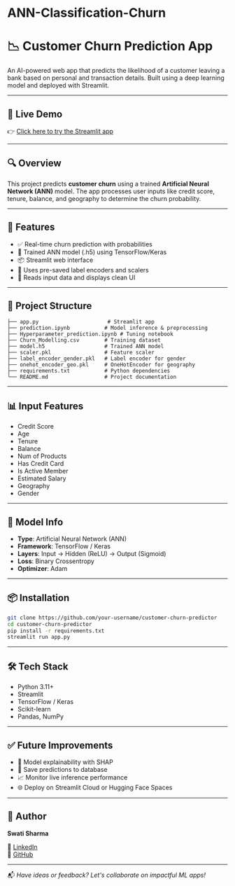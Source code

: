 # ANN-Classification-Churn

# 📉 Customer Churn Prediction App

An AI-powered web app that predicts the likelihood of a customer leaving a bank based on personal and transaction details. Built using a deep learning model and deployed with Streamlit.

---

## 🔗 Live Demo

👉 [Click here to try the Streamlit app](https://ann-classification-churn-jk6vmwxeashewstidkkmg7.streamlit.app/)

---

## 🔍 Overview

This project predicts **customer churn** using a trained **Artificial Neural Network (ANN)** model. The app processes user inputs like credit score, tenure, balance, and geography to determine the churn probability.

---

## 🚀 Features

- ✅ Real-time churn prediction with probabilities
- 🧠 Trained ANN model (.h5) using TensorFlow/Keras
- 📦 Streamlit web interface
- 🔐 Uses pre-saved label encoders and scalers
- 📂 Reads input data and displays clean UI

---

## 📁 Project Structure

```
├── app.py                      # Streamlit app
├── prediction.ipynb           # Model inference & preprocessing
├── Hyperparameter_prediction.ipynb # Tuning notebook
├── Churn_Modelling.csv        # Training dataset
├── model.h5                   # Trained ANN model
├── scaler.pkl                 # Feature scaler
├── label_encoder_gender.pkl   # Label encoder for gender
├── onehot_encoder_geo.pkl     # OneHotEncoder for geography
├── requirements.txt           # Python dependencies
└── README.md                  # Project documentation
```

---

## 📊 Input Features

- Credit Score
- Age
- Tenure
- Balance
- Num of Products
- Has Credit Card
- Is Active Member
- Estimated Salary
- Geography
- Gender

---

## 🧠 Model Info

- **Type**: Artificial Neural Network (ANN)
- **Framework**: TensorFlow / Keras
- **Layers**: Input → Hidden (ReLU) → Output (Sigmoid)
- **Loss**: Binary Crossentropy
- **Optimizer**: Adam

---

## 📦 Installation

```bash
git clone https://github.com/your-username/customer-churn-predictor
cd customer-churn-predictor
pip install -r requirements.txt
streamlit run app.py
```

---

## 🛠 Tech Stack

- Python 3.11+
- Streamlit
- TensorFlow / Keras
- Scikit-learn
- Pandas, NumPy

---

## ✅ Future Improvements

- 🧪 Model explainability with SHAP
- 💾 Save predictions to database
- 📈 Monitor live inference performance
- 🌐 Deploy on Streamlit Cloud or Hugging Face Spaces

---

## 👤 Author

**Swati Sharma**  

🔗 [LinkedIn](https://www.linkedin.com/in/swati-sharma-17s50s01/)  
📂 [GitHub](https://github.com/swatinw)

---

📬 _Have ideas or feedback? Let's collaborate on impactful ML apps!_
